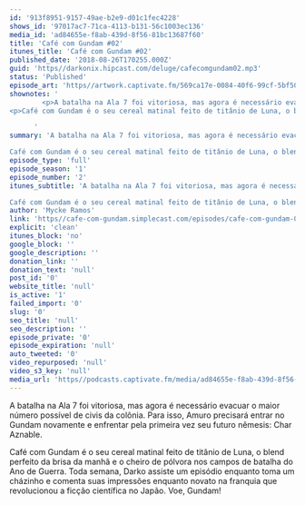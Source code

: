 ```yaml
---
id: '913f8951-9157-49ae-b2e9-d01c1fec4228'
shows_id: '97017ac7-71ca-4113-b131-56c1003ec136'
media_id: 'ad84655e-f8ab-439d-8f56-81bc13687f60'
title: 'Café com Gundam #02'
itunes_title: 'Café com Gundam #02'
published_date: '2018-08-26T170255.000Z'
guid: 'https//darkonix.hipcast.com/deluge/cafecomgundam02.mp3'
status: 'Published'
episode_art: 'https//artwork.captivate.fm/569ca17e-0084-40f6-99cf-5bf50ae5d69b/1005-itunes-1582369201.jpg'
shownotes: '
        <p>A batalha na Ala 7 foi vitoriosa, mas agora é necessário evacuar o maior número possível de civis da colônia. Para isso, Amuro precisará entrar no Gundam novamente e enfrentar pela primeira vez seu futuro nêmesis Char Aznable.</p>
<p>Café com Gundam é o seu cereal matinal feito de titânio de Luna, o blend perfeito da brisa da manhã e o cheiro de pólvora nos campos de batalha do Ano de Guerra. Toda semana, Darko assiste um episódio enquanto toma um cházinho e comenta suas impressões enquanto novato na franquia que revolucionou a ficção científica no Japão. Voe, Gundam!</p>

      '
summary: 'A batalha na Ala 7 foi vitoriosa, mas agora é necessário evacuar o maior número possível de civis da colônia. Para isso, Amuro precisará entrar no Gundam novamente e enfrentar pela primeira vez seu futuro nêmesis Char Aznable.

Café com Gundam é o seu cereal matinal feito de titânio de Luna, o blend perfeito da brisa da manhã e o cheiro de pólvora nos campos de batalha do Ano de Guerra. Toda semana, Darko assiste um episódio enquanto toma um cházinho e comenta suas impressões enquanto novato na franquia que revolucionou a ficção científica no Japão. Voe, Gundam!'
episode_type: 'full'
episode_season: '1'
episode_number: '2'
itunes_subtitle: 'A batalha na Ala 7 foi vitoriosa, mas agora é necessário evacuar o maior número possível de civis da colônia. Para isso, Amuro precisará entrar no Gundam novamente e enfrentar pela primeira vez seu futuro nêmesis Char Aznable.

Café com Gundam é o seu cereal matinal feito de titânio de Luna, o blend perfeito da brisa da manhã e o cheiro de pólvora nos campos de batalha do Ano de Guerra. Toda semana, Darko assiste um episódio enquanto toma um cházinho e comenta suas impressões enquanto novato na franquia que revolucionou a ficção científica no Japão. Voe, Gundam!'
author: 'Mycke Ramos'
link: 'https//cafe-com-gundam.simplecast.com/episodes/cafe-com-gundam-02-5C1QbrDX'
explicit: 'clean'
itunes_block: 'no'
google_block: ''
google_description: ''
donation_link: ''
donation_text: 'null'
post_id: '0'
website_title: 'null'
is_active: '1'
failed_import: '0'
slug: '0'
seo_title: 'null'
seo_description: ''
episode_private: '0'
episode_expiration: 'null'
auto_tweeted: '0'
video_repurposed: 'null'
video_s3_key: 'null'
media_url: 'https//podcasts.captivate.fm/media/ad84655e-f8ab-439d-8f56-81bc13687f60/cafecomgundam02_tc.mp3'
---
```

A batalha na Ala 7 foi vitoriosa, mas agora é necessário evacuar o maior número possível de civis da colônia. Para isso, Amuro precisará entrar no Gundam novamente e enfrentar pela primeira vez seu futuro nêmesis: Char Aznable.

Café com Gundam é o seu cereal matinal feito de titânio de Luna, o blend perfeito da brisa da manhã e o cheiro de pólvora nos campos de batalha do Ano de Guerra. Toda semana, Darko assiste um episódio enquanto toma um cházinho e comenta suas impressões enquanto novato na franquia que revolucionou a ficção científica no Japão. Voe, Gundam!